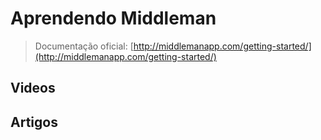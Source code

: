 # Aprendendo Middleman

> Documentação oficial: [http://middlemanapp.com/getting-started/](http://middlemanapp.com/getting-started/)

## Videos

## Artigos
